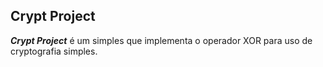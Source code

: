 ## Crypt Project ##

***Crypt Project*** é um simples que implementa o operador XOR para uso
de cryptografia simples.
